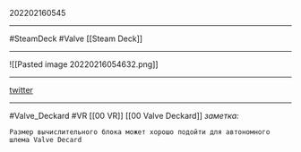 202202160545
***
#SteamDeck #Valve 
[[Steam Deck]]
***
![[Pasted image 20220216054632.png]]
***
[twitter](https://twitter.com/SadlyItsBradley/status/1493667472490254338)
***
#Valve_Deckard #VR 
[[00 VR]] [[00 Valve Deckard]]
*заметка:*
```
Размер вычислительного блока может хорошо подойти для автономного шлема Valve Decard 
```